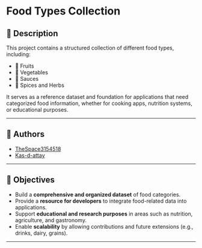 # Food Types Collection

## 📖 Description
This project contains a structured collection of different food types, including:
- 🍎 Fruits  
- 🥦 Vegetables  
- 🥫 Sauces  
- 🌿 Spices and Herbs  

It serves as a reference dataset and foundation for applications that need categorized food information, whether for cooking apps, nutrition systems, or educational purposes.

---

## 👥 Authors
- [TheSpace3154518](https://github.com/TheSpace3154518)  
- [Kas-d-attay](https://github.com/Kas-d-attay)

---

## 🎯 Objectives
- Build a **comprehensive and organized dataset** of food categories.  
- Provide a **resource for developers** to integrate food-related data into applications.  
- Support **educational and research purposes** in areas such as nutrition, agriculture, and gastronomy.  
- Enable **scalability** by allowing contributions and future extensions (e.g., drinks, dairy, grains).  

---
